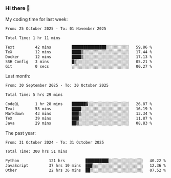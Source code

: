 ### Hi there 👋

My coding time for last week:

<!--START_SECTION:week-->

```txt
From: 25 October 2025 - To: 01 November 2025

Total Time: 1 hr 11 mins

Text         42 mins         ███████████████░░░░░░░░░░   59.86 %
TeX          12 mins         ████▒░░░░░░░░░░░░░░░░░░░░   17.44 %
Docker       12 mins         ████▒░░░░░░░░░░░░░░░░░░░░   17.13 %
SSH Config   3 mins          █▒░░░░░░░░░░░░░░░░░░░░░░░   05.21 %
Git          0 secs          ░░░░░░░░░░░░░░░░░░░░░░░░░   00.27 %
```

<!--END_SECTION:week-->

Last month:

<!--START_SECTION:month-->

```txt
From: 30 September 2025 - To: 30 October 2025

Total Time: 5 hrs 29 mins

CodeQL       1 hr 28 mins    ██████▓░░░░░░░░░░░░░░░░░░   26.87 %
Text         53 mins         ████░░░░░░░░░░░░░░░░░░░░░   16.19 %
Markdown     43 mins         ███▒░░░░░░░░░░░░░░░░░░░░░   13.34 %
TeX          39 mins         ███░░░░░░░░░░░░░░░░░░░░░░   11.87 %
Java         29 mins         ██▒░░░░░░░░░░░░░░░░░░░░░░   08.83 %
```

<!--END_SECTION:month-->

The past year:

<!--START_SECTION:year-->

```txt
From: 31 October 2024 - To: 31 October 2025

Total Time: 300 hrs 51 mins

Python             121 hrs         ██████████░░░░░░░░░░░░░░░   40.22 %
JavaScript         37 hrs 10 mins  ███░░░░░░░░░░░░░░░░░░░░░░   12.36 %
Other              22 hrs 36 mins  ██░░░░░░░░░░░░░░░░░░░░░░░   07.52 %
```

<!--END_SECTION:year-->
